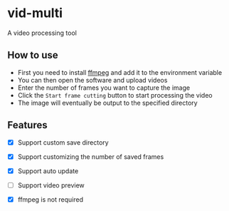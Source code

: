 # vid-multi

A video processing tool

## How to use

* First you need to install [ffmpeg](https://ffmpeg.org/) and add it to the environment variable
* You can then open the software and upload videos
* Enter the number of frames you want to capture the image
* Click the `Start frame cutting` button to start processing the video
* The image will eventually be output to the specified directory

## Features

* [x] Support custom save directory
* [x] Support customizing the number of saved frames
* [x] Support auto update
* [ ] Support video preview
* [x] ffmpeg is not required


